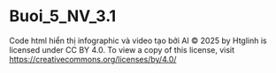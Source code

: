 # Buoi_5_NV_3.1
Code html hiển thị infographic và video tạo bởi AI © 2025 by Htglinh is licensed under CC BY 4.0. To view a copy of this license, visit https://creativecommons.org/licenses/by/4.0/ 
